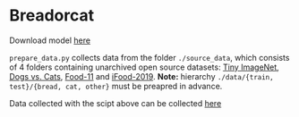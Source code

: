 # Breadorcat

Download model [here](https://drive.google.com/open?id=1fPazxMEYPXUc1YBMY_SGCYD_izGG23Ck)

`prepare_data.py` collects data from the folder `./source_data`, which consists of 4 folders containing unarchived open source datasets: [Tiny ImageNet](http://cs231n.stanford.edu/tiny-imagenet-200.zip), [Dogs vs. Cats](https://www.kaggle.com/c/3362/download-all), [Food-11](https://mmspg.epfl.ch/downloads/food-image-datasets/) and [iFood-2019](https://www.kaggle.com/c/13663/download-all).
**Note:** hierarchy `./data/{train, test}/{bread, cat, other}` must be preapred in advance.

Data collected with the scipt above can be collected [here](https://drive.google.com/open?id=1ySVtkBINUm6y1kHnUeYwjhTqo_4-bKVH)
